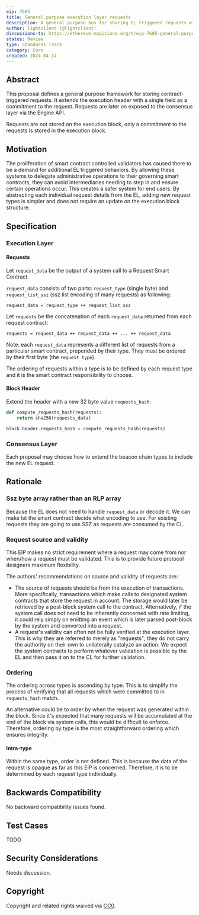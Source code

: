 ```yaml
---
eip: 7685
title: General purpose execution layer requests
description: A general purpose bus for sharing EL triggered requests with the CL
author: lightclient (@lightclient)
discussions-to: https://ethereum-magicians.org/t/eip-7685-general-purpose-execution-layer-requests/19668
status: Review
type: Standards Track
category: Core
created: 2024-04-14
---
```


## Abstract

This proposal defines a general purpose framework for storing contract-triggered
requests. It extends the execution header with a single field as a commitment to
the request. Requests are later on exposed to the consensus layer via the
Engine API.

Requests are not stored on the execution block, only a commitment to the requests
is stored in the execution block.

## Motivation

The proliferation of smart contract controlled validators has caused there to be
a demand for additional EL triggered behaviors. By allowing these systems to
delegate administrative operations to their governing smart contracts, they can
avoid intermediaries needing to step in and ensure certain operations occur.
This creates a safer system for end users. By abstracting each individual request
details from the EL, adding new request types is simpler and does not require an
update on the execution block structure.

## Specification

### Execution Layer

#### Requests

Let `request_data` be the output of a system call to a Request Smart Contract.

`request_data` consists of two parts: `request_type` (single byte) and
`request_list_ssz` (ssz list encoding of many requests) as following:

```
request_data = request_type ++ request_list_ssz
```

Let `requests` be the concatenation of each `request_data` returned from each request
contract:

```
requests = request_data ++ request_data ++ ... ++ request_data
```

Note: each `request_data` represents a different list of requests from a particular
smart contract, prepended by their type. They must be ordered by their first byte
(the `request_type`).

The ordering of requests within a type is to be defined by each request type and it
is the smart contract responsibility to choose.

#### Block Header

Extend the header with a new 32 byte value `requests_hash`:

```python
def compute_requests_hash(requests):
    return sha256(requests_data)

block.header.requests_hash = compute_requests_hash(requests)
```

### Consensus Layer

Each proposal may choose how to extend the beacon chain types to include the new
EL request.

## Rationale

### Ssz byte array rather than an RLP array

Because the EL does not need to handle `request_data` or decode it. We can make let
the smart contract decide what encoding to use. For existing requests they are going
to use SSZ as requests are consumed by the CL.

### Request source and validity

This EIP makes no strict requirement where a request may come from nor when/how
a request must be validated. This is to provide future protocol designers
maximum flexibility.

The authors' recommendations on source and validity of requests are:

* The source of requests should be from the execution of transactions. More
  specifically, transactions which make calls to designated system contracts
  that store the request in account. The storage would later be retrieved by a
  post-block system call to the contract. Alternatively, if the system call does
  not need to be inherently concerned with rate limiting, it could rely simply
  on emitting an event which is later parsed post-block by the system and
  converted into a request.
* A request's validity can often not be fully verified at the execution layer.
  This is why they are referred to merely as "requests"; they do not carry the
  authority on their own to unilaterally catalyze an action. We expect the system
  contracts to perform whatever validation is possible by the EL and then pass
  it on to the CL for further validation.

### Ordering

The ordering across types is ascending by type. This is to simplify the process
of verifying that all requests which were committed to in `requests_hash` match.

An alternative could be to order by when the request was generated within the
block. Since it's expected that many requests will be accumulated at the end of
the block via system calls, this would be difficult to enforce. Therefore,
ordering by type is the most straightforward ordering which ensures integrity.

#### Intra-type

Within the same type, order is not defined. This is because the data of the
request is opaque as far as this EIP is concerned. Therefore, it is to be
determined by each request type individually.

## Backwards Compatibility

No backward compatibility issues found.

## Test Cases

TODO

## Security Considerations

Needs discussion.

## Copyright

Copyright and related rights waived via [CC0](../LICENSE.md).

